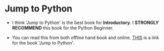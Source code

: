 # Jump to Python

* I think 'Jump to Python' is the best book for **Introductory**. I **STRONGLY RECOMMEND** this book for the Python Beginner.
  
* You can read this from both offline hand book and online. [THIS](https://wikidocs.net/book/1) is a link for the book 'Jump to Python'.
